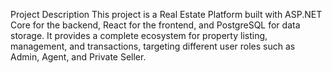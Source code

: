 Project Description
This project is a Real Estate Platform built with ASP.NET Core for the backend, React for the frontend, and PostgreSQL for data storage.
It provides a complete ecosystem for property listing, management, and transactions, targeting different user roles such as Admin, Agent, and Private Seller.
